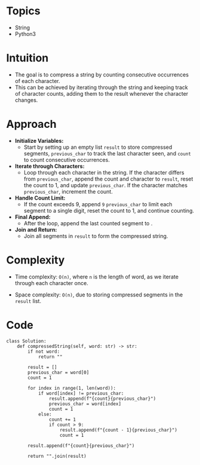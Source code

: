 # Topics
- String
- Python3

# Intuition
- The goal is to compress a string by counting consecutive occurrences of each character.
- This can be achieved by iterating through the string and keeping track of character counts, adding them to the result whenever the character changes.
<!-- Describe your first thoughts on how to solve this problem. -->

# Approach
- **Initialize Variables:**
  - Start by setting up an empty list `result` to store compressed segments, `previous_char` to track the last character seen, and `count` to count consecutive occurrences.
- **Iterate through Characters:**
  - Loop through each character in the string. If the character differs from `previous_char`, append the count and character to `result`, reset the count to 1, and update `previous_char`. If the character matches `previous_char`, increment the count.
- **Handle Count Limit:**
  - If the count exceeds 9, append `9` `previous_char` to limit each segment to a single digit, reset the count to 1, and continue counting.
- **Final Append:**
  - After the loop, append the last counted segment to  .
- **Join and Return:**
  - Join all segments in `result` to form the compressed string.
<!-- Describe your approach to solving the problem. -->

# Complexity
- Time complexity: `O(n)`, where `n` is the length of word, as we iterate through each character once.
<!-- Add your time complexity here, e.g. $$O(n)$$ -->

- Space complexity: `O(n)`, due to storing compressed segments in the `result` list.
<!-- Add your space complexity here, e.g. $$O(n)$$ -->

# Code
```python3 []
class Solution:
    def compressedString(self, word: str) -> str:
        if not word:
            return ""

        result = []
        previous_char = word[0]
        count = 1

        for index in range(1, len(word)):
            if word[index] != previous_char:
                result.append(f"{count}{previous_char}")
                previous_char = word[index]
                count = 1
            else:
                count += 1
                if count > 9:
                    result.append(f"{count - 1}{previous_char}")
                    count = 1

        result.append(f"{count}{previous_char}")

        return "".join(result)

```